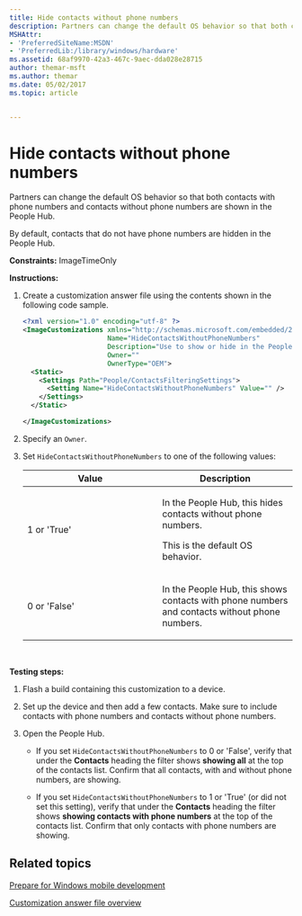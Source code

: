 ```yaml
---
title: Hide contacts without phone numbers
description: Partners can change the default OS behavior so that both contacts with phone numbers and contacts without phone numbers are shown in the People Hub.
MSHAttr:
- 'PreferredSiteName:MSDN'
- 'PreferredLib:/library/windows/hardware'
ms.assetid: 68af9970-42a3-467c-9aec-dda028e28715
author: themar-msft
ms.author: themar
ms.date: 05/02/2017
ms.topic: article


---
```


# Hide contacts without phone numbers


Partners can change the default OS behavior so that both contacts with phone numbers and contacts without phone numbers are shown in the People Hub.

By default, contacts that do not have phone numbers are hidden in the People Hub.

<a href="" id="constraints---imagetimeonly"></a>**Constraints:** ImageTimeOnly  

<a href="" id="instructions-"></a>**Instructions:**  
1.  Create a customization answer file using the contents shown in the following code sample.

    ```XML
    <?xml version="1.0" encoding="utf-8" ?>
    <ImageCustomizations xmlns="http://schemas.microsoft.com/embedded/2004/10/ImageUpdate"  
                         Name="HideContactsWithoutPhoneNumbers"  
                         Description="Use to show or hide in the People Hub the contacts without phone numbers."  
                         Owner=""  
                         OwnerType="OEM"> 
      <Static>  
        <Settings Path="People/ContactsFilteringSettings">  
          <Setting Name="HideContactsWithoutPhoneNumbers" Value="" />
        </Settings>  
      </Static>

    </ImageCustomizations>
    ```

2.  Specify an `Owner`.

3.  Set `HideContactsWithoutPhoneNumbers` to one of the following values:

    <table>
    <colgroup>
    <col width="50%" />
    <col width="50%" />
    </colgroup>
    <thead>
    <tr class="header">
    <th>Value</th>
    <th>Description</th>
    </tr>
    </thead>
    <tbody>
    <tr class="odd">
    <td><p>1 or 'True'</p></td>
    <td><p>In the People Hub, this hides contacts without phone numbers.</p>
    <p>This is the default OS behavior.</p></td>
    </tr>
    <tr class="even">
    <td><p>0 or 'False'</p></td>
    <td><p>In the People Hub, this shows contacts with phone numbers and contacts without phone numbers.</p></td>
    </tr>
    </tbody>
    </table>

     

<a href="" id="testing-steps-"></a>**Testing steps:**  
1.  Flash a build containing this customization to a device.

2.  Set up the device and then add a few contacts. Make sure to include contacts with phone numbers and contacts without phone numbers.

3.  Open the People Hub.

    -   If you set `HideContactsWithoutPhoneNumbers` to 0 or 'False', verify that under the **Contacts** heading the filter shows **showing all** at the top of the contacts list. Confirm that all contacts, with and without phone numbers, are showing.

    -   If you set `HideContactsWithoutPhoneNumbers` to 1 or 'True' (or did not set this setting), verify that under the **Contacts** heading the filter shows **showing contacts with phone numbers** at the top of the contacts list. Confirm that only contacts with phone numbers are showing.

## Related topics

[Prepare for Windows mobile development](https://docs.microsoft.com/en-us/windows-hardware/manufacture/mobile/preparing-for-windows-mobile-development)

[Customization answer file overview](https://docs.microsoft.com/en-us/windows-hardware/customize/mobile/mcsf/customization-answer-file)
